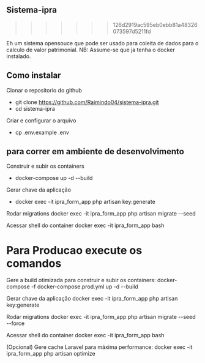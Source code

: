 ## Sistema-ipra
>>>>>>> 126d2919ac595eb0ebb81a48326073597d5211fd

Eh um sistema opensouce que pode ser usado para coleita de dados para o calculo de valor patrimonial.
NB: Assume-se que ja tenha o docker instalado.

## Como instalar
Clonar o repositorio do github

- git clone https://github.com/Raimindo04/sistema-ipra.git
- cd sistema-ipra

Criar e configurar o arquivo
- cp .env.example .env

## para correr em ambiente de desenvolvimento

Construir e subir os containers

- docker-compose up -d --build



Gerar chave da aplicação
- docker exec -it ipra_form_app php artisan key:generate

Rodar migrations
docker exec -it ipra_form_app php artisan migrate --seed

Acessar shell do container
docker exec -it ipra_form_app bash



# Para Producao  execute os comandos 
Gere a build otimizada para construir e subir os containers:
docker-compose -f docker-compose.prod.yml up -d --build

Gerar chave da aplicação
docker exec -it ipra_form_app php artisan key:generate

Rodar migrations
docker exec -it ipra_form_app php artisan migrate --seed --force

Acessar shell do container
docker exec -it ipra_form_app bash

(Opcional) Gere cache Laravel para máxima performance:
docker exec -it ipra_form_app php artisan optimize

